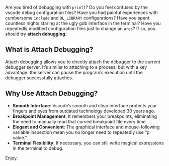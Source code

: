 Are you tired of debugging with `printf`? Do you feel confused by the vscode debug configuration files? Have you had painful experiences with cumbersome `include` and `DL_LIBRARY` configurations? Have you spent countless nights staring at the ugly gdb interface in the terminal? Have you repeatedly modified configuration files just to change an `args`? If so, you should try **attach debugging**.

## What is Attach Debugging?

Attach debugging allows you to directly attach the debugger to the current debugger server. It’s similar to attaching to a process, but with a key advantage: the server can pause the program’s execution until the debugger successfully attaches.

## Why Use Attach Debugging?

- **Smooth Interface**: Vscode’s smooth and clear interface protects your fingers and eyes from outdated technology developed 30 years ago.
- **Breakpoint Management**: It remembers your breakpoints, eliminating the need to manually read that cursed breakpoint file every time.
- **Elegant and Convenient**: The graphical interface and mouse-following variable inspection mean you no longer need to repeatedly use “p value.”
- **Terminal Flexibility**: If necessary, you can still write magical expressions in the terminal to debug.

Enjoy.
